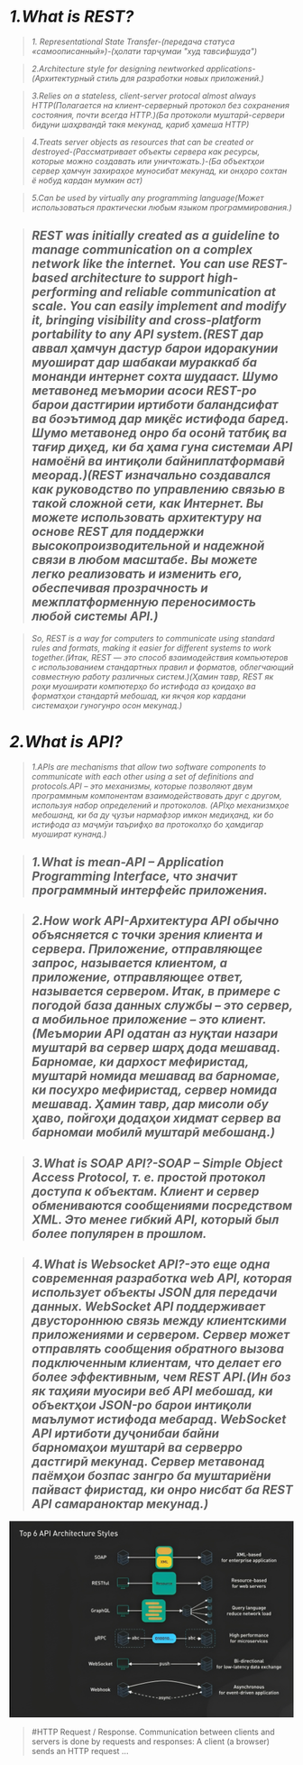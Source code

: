 # _1.What is REST?_
>_1. Representational State Transfer-(передача статуса «самоописанный»)-(ҳолати тарҷумаи "худ тавсифшуда")_

>_2.Architecture style for designing newtworked applications-(Архитектурный стиль для разработки новых приложений.)_

>_3.Relies on a stateless, client-server protocal almost always HTTP(Полагается на клиент-серверный протокол без сохранения состояния, почти всегда HTTP.)(Ба протоколи муштарӣ-сервери бидуни шаҳрвандӣ такя мекунад, қариб ҳамеша HTTP)_

>_4.Treats server objects as resources that can be created or destroyed-(Рассматривает объекты сервера как ресурсы, которые можно создавать или уничтожать.)-(Ба объектҳои сервер ҳамчун захираҳое муносибат мекунад, ки онҳоро сохтан ё нобуд кардан мумкин аст)_

>_5.Can be used by virtually any programming language(Может использоваться практически любым языком программирования.)_

> ## _REST was initially created as a guideline to manage communication on a complex network like the internet. You can use REST-based architecture to support high-performing and reliable communication at scale. You can easily implement and modify it, bringing visibility and cross-platform portability to any API system.(REST дар аввал ҳамчун дастур барои идоракунии муошират дар шабакаи мураккаб ба монанди интернет сохта шудааст. Шумо метавонед меъмории асоси REST-ро барои дастгирии иртиботи баландсифат ва боэътимод дар миқёс истифода баред. Шумо метавонед онро ба осонӣ татбиқ ва тағир диҳед, ки ба ҳама гуна системаи API намоёнӣ ва интиқоли байниплатформавӣ меорад.)(REST изначально создавался как руководство по управлению связью в такой сложной сети, как Интернет. Вы можете использовать архитектуру на основе REST для поддержки высокопроизводительной и надежной связи в любом масштабе. Вы можете легко реализовать и изменить его, обеспечивая прозрачность и межплатформенную переносимость любой системы API.)_

>_So, REST is a way for computers to communicate using standard rules and formats, making it easier for different systems to work together.(Итак, REST — это способ взаимодействия компьютеров с использованием стандартных правил и форматов, облегчающий совместную работу различных систем.)(Ҳамин тавр, REST як роҳи муоширати компютерҳо бо истифода аз қоидаҳо ва форматҳои стандартӣ мебошад, ки якҷоя кор кардани системаҳои гуногунро осон мекунад.)_

# _2.What is API?_
> _1.APIs are mechanisms that allow two software components to communicate with each other using a set of definitions and protocols.API – это механизмы, которые позволяют двум программным компонентам взаимодействовать друг с другом, используя набор определений и протоколов. (APIҳо механизмҳое мебошанд, ки ба ду ҷузъи нармафзор имкон медиҳанд, ки бо истифода аз маҷмӯи таърифҳо ва протоколҳо бо ҳамдигар муошират кунанд.)_


> ## _1.What is mean-API – Application Programming Interface, что значит программный интерфейс приложения._

> ## _2.How work API-Архитектура API обычно объясняется с точки зрения клиента и сервера. Приложение, отправляющее запрос, называется клиентом, а приложение, отправляющее ответ, называется сервером. Итак, в примере с погодой база данных службы – это сервер, а мобильное приложение – это клиент.(Меъмории API одатан аз нуқтаи назари муштарӣ ва сервер шарҳ дода мешавад. Барномае, ки дархост мефиристад, муштарӣ номида мешавад ва барномае, ки посухро мефиристад, сервер номида мешавад. Ҳамин тавр, дар мисоли обу ҳаво, пойгоҳи додаҳои хидмат сервер ва барномаи мобилӣ муштарӣ мебошанд.)_

> ## _3.What is SOAP API?-SOAP – Simple Object Access Protocol, т. е. простой протокол доступа к объектам. Клиент и сервер обмениваются сообщениями посредством XML. Это менее гибкий API, который был более популярен в прошлом._

> ## _4.What is Websocket API?-это еще одна современная разработка web API, которая использует объекты JSON для передачи данных. WebSocket API поддерживает двустороннюю связь между клиентскими приложениями и сервером. Сервер может отправлять сообщения обратного вызова подключенным клиентам, что делает его более эффективным, чем REST API.(Ин боз як таҳияи муосири веб API мебошад, ки объектҳои JSON-ро барои интиқоли маълумот истифода мебарад. WebSocket API иртиботи дуҷонибаи байни барномаҳои муштарӣ ва серверро дастгирӣ мекунад. Сервер метавонад паёмҳои бозпас зангро ба муштариёни пайваст фиристад, ки онро нисбат ба REST API самараноктар мекунад.)_
![](Rest.png)

>#HTTP Request / Response. Communication between clients and servers is done by requests and responses: A client (a browser) sends an HTTP request ...